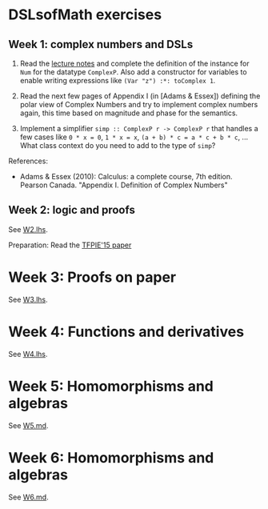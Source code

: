 # DSLsofMath exercises

## Week 1: complex numbers and DSLs

1. Read the [lecture notes](../L/01/L01.lhs) and complete the
   definition of the instance for `Num` for the datatype
   `ComplexP`. Also add a constructor for variables to enable writing
   expressions like `(Var "z") :*: toComplex 1`.

2. Read the next few pages of Appendix I (in [Adams & Essex]) defining
   the polar view of Complex Numbers and try to implement complex
   numbers again, this time based on magnitude and phase for the
   semantics.

3. Implement a simplifier `simp :: ComplexP r -> ComplexP r` that
   handles a few cases like `0 * x = 0`, `1 * x = x`, `(a + b) * c =
   a * c + b * c`, ...  What class context do you need to add to the
   type of `simp`?

References:

* Adams & Essex (2010): Calculus: a complete course, 7th
  edition. Pearson Canada. "Appendix I. Definition of Complex
  Numbers"

## Week 2: logic and proofs

See [W2.lhs](W2.lhs).

Preparation: Read the [TFPIE'15 paper](https://arxiv.org/abs/1611.09475)

# Week 3: Proofs on paper

See [W3.lhs](W3.lhs).

# Week 4: Functions and derivatives

See [W4.lhs](W4.lhs).

# Week 5: Homomorphisms and algebras

See [W5.md](W5.md).

# Week 6: Homomorphisms and algebras

See [W6.md](W6.md).
